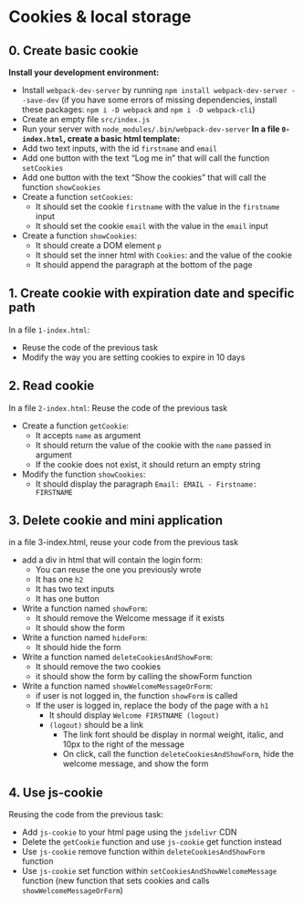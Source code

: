# Cookies & local storage

## 0. Create basic cookie
**Install your development environment:**
* Install ```webpack-dev-server``` by running ```npm install webpack-dev-server --save-dev``` (if you have some errors of missing dependencies, install these packages: ```npm i -D webpack``` and ```npm i -D webpack-cli```)
* Create an empty file ```src/index.js```
* Run your server with ```node_modules/.bin/webpack-dev-server```
**In a file ```0-index.html```, create a basic html template:**
* Add two text inputs, with the id ```firstname``` and ```email```
* Add one button with the text “Log me in” that will call the function ```setCookies```
* Add one button with the text “Show the cookies” that will call the function ```showCookies```
* Create a function ```setCookies```:
    * It should set the cookie ```firstname``` with the value in the ```firstname``` input
    * It should set the cookie ```email``` with the value in the ```email``` input
* Create a function ```showCookies```:
    * It should create a DOM element ```p```
    * It should set the inner html with ```Cookies```: and the value of the cookie
    * It should append the paragraph at the bottom of the page

## 1. Create cookie with expiration date and specific path
In a file ```1-index.html```:
* Reuse the code of the previous task
* Modify the way you are setting cookies to expire in 10 days

## 2. Read cookie
In a file ```2-index.html```:
Reuse the code of the previous task
* Create a function ```getCookie```:
    * It accepts ```name``` as argument
    * It should return the value of the cookie with the ```name``` passed in argument
    * If the cookie does not exist, it should return an empty string
* Modify the function ```showCookies```:
    * It should display the paragraph ```Email: EMAIL - Firstname: FIRSTNAME```

## 3. Delete cookie and mini application
in a file 3-index.html, reuse your code from the previous task
* add a div in html that will contain the login form:
    * You can reuse the one you previously wrote
    * It has one ```h2```
    * It has two text inputs
    * It has one button
* Write a function named ```showForm```:
    * It should remove the Welcome message if it exists
    * It should show the form
* Write a function named ```hideForm```:
    * It should hide the form
* Write a function named ```deleteCookiesAndShowForm```:
    * It should remove the two cookies
    * it should show the form by calling the showForm function
* Write a function named ```showWelcomeMessageOrForm```:
    * if user is not logged in, the function ```showForm``` is called
    * If the user is logged in, replace the body of the page with a ```h1```
        * It should display ```Welcome FIRSTNAME (logout)```
        * ```(logout)``` should be a link
            * The link font should be display in normal weight, italic, and 10px to the right of the message
            * On click, call the function ```deleteCookiesAndShowForm```, hide the welcome message, and show the form

## 4. Use js-cookie
Reusing the code from the previous task:
* Add ```js-cookie``` to your html page using the ```jsdelivr``` CDN
* Delete the ```getCookie``` function and use ```js-cookie``` get function instead
* Use ```js-cookie``` remove function within ```deleteCookiesAndShowForm``` function
* Use ```js-cookie``` set function within ```setCookiesAndShowWelcomeMessage``` function (new function that sets cookies and calls ```showWelcomeMessageOrForm```)
